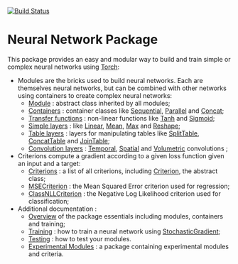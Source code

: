 [![Build Status](https://travis-ci.org/torch/nn.svg?branch=master)](https://travis-ci.org/torch/nn)
<a name="nn.dok"/>
# Neural Network Package #

This package provides an easy and modular way to build and train simple or complex neural networks using [Torch](https://github.com/torch/torch7/blob/master/README.md):
 * Modules are the bricks used to build neural networks. Each are themselves neural networks, but can be combined with other networks using containers to create complex neural networks:
   * [Module](doc/module.md#nn.Module) : abstract class inherited by all modules;
   * [Containers](doc/containers.md#nn.Containers) : container classes like [Sequential](doc/containers.md#nn.Sequential), [Parallel](doc/containers.md#nn.Parallel) and [Concat](doc/containers.md#nn.Concat);
   * [Transfer functions](doc/transfer.md#nn.transfer.dok) : non-linear functions like [Tanh](doc/transfer.md#nn.Tanh) and [Sigmoid](doc/transfer.md#nn.Sigmoid);
   * [Simple layers](doc/simple.md#nn.simplelayers.dok) : like [Linear](doc/simple.md#nn.Linear), [Mean](doc/simple.md#nn.Mean), [Max](doc/simple.md#nn.Max) and [Reshape](doc/simple.md#nn.Reshape); 
   * [Table layers](doc/table.md#nn.TableLayers) : layers for manipulating tables like [SplitTable](doc/table.md#nn.SplitTable), [ConcatTable](doc/table.md#nn.ConcatTable) and [JoinTable](doc/table.md#nn.JoinTable);
   * [Convolution layers](doc/convolution.md#nn.convlayers.dok) : [Temporal](doc/convolution.md#nn.TemporalModules),  [Spatial](doc/convolution.md#nn.SpatialModules) and [Volumetric](doc/convolution.md#nn.VolumetricModules) convolutions ; 
 * Criterions compute a gradient according to a given loss function given an input and a target:
   * [Criterions](doc/criterion.md#nn.Criterions) : a list of all criterions, including [Criterion](doc/criterion.md#nn.Criterion), the abstract class;
   * [MSECriterion](doc/criterion.md#nn.MSECriterion) : the Mean Squared Error criterion used for regression; 
   * [ClassNLLCriterion](doc/criterion.md#nn.ClassNLLCriterion) : the Negative Log Likelihood criterion used for classification;
 * Additional documentation :
   * [Overview](doc/overview.md#nn.overview.dok) of the package essentials including modules, containers and training;
   * [Training](doc/training.md#nn.traningneuralnet.dok) : how to train a neural network using [StochasticGradient](doc/training.md#nn.StochasticGradient);
   * [Testing](doc/testing.md) : how to test your modules.
   * [Experimental Modules](https://github.com/clementfarabet/lua---nnx/blob/master/README.md) : a package containing experimental modules and criteria.
